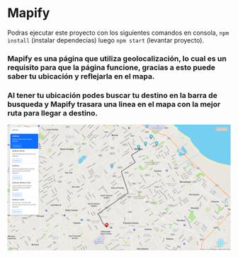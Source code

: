 # Mapify

Podras ejecutar este proyecto con los siguientes comandos en consola, `npm install` (instalar dependecias) luego `npm start` (levantar proyecto).   

### Mapify es una página que utiliza geolocalización, lo cual es un requisito para que la página funcione, gracias a esto puede saber tu ubicación y reflejarla en el mapa.

### Al tener tu ubicación podes buscar tu destino en la barra de busqueda y Mapify trasara una linea en el mapa con la mejor ruta para llegar a destino.

<img src="./Mapify.png" alt="Imágen ejemplo de ruta"/>
